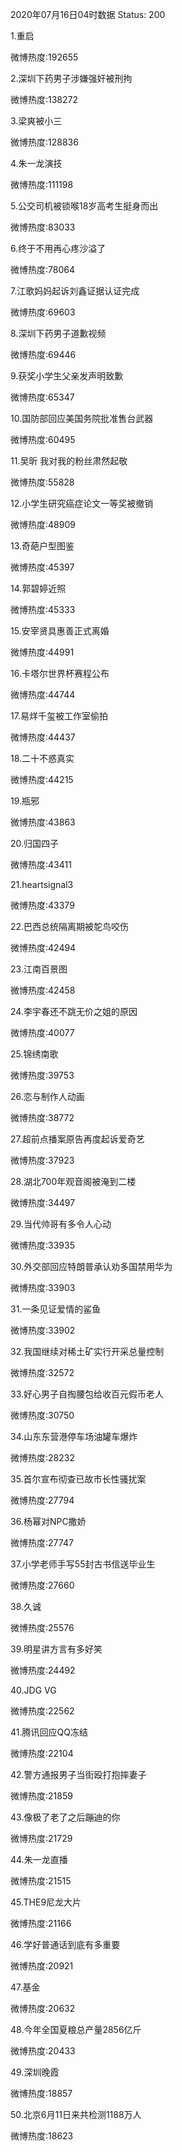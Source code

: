 2020年07月16日04时数据
Status: 200

1.重启

微博热度:192655

2.深圳下药男子涉嫌强奸被刑拘

微博热度:138272

3.梁爽被小三

微博热度:128836

4.朱一龙演技

微博热度:111198

5.公交司机被锁喉18岁高考生挺身而出

微博热度:83033

6.终于不用再心疼沙溢了

微博热度:78064

7.江歌妈妈起诉刘鑫证据认证完成

微博热度:69603

8.深圳下药男子道歉视频

微博热度:69446

9.获奖小学生父亲发声明致歉

微博热度:65347

10.国防部回应美国务院批准售台武器

微博热度:60495

11.吴昕 我对我的粉丝肃然起敬

微博热度:55828

12.小学生研究癌症论文一等奖被撤销

微博热度:48909

13.奇葩户型图鉴

微博热度:45397

14.郭碧婷近照

微博热度:45333

15.安宰贤具惠善正式离婚

微博热度:44991

16.卡塔尔世界杯赛程公布

微博热度:44744

17.易烊千玺被工作室偷拍

微博热度:44437

18.二十不惑真实

微博热度:44215

19.瓶邪

微博热度:43863

20.归国四子

微博热度:43411

21.heartsignal3

微博热度:43379

22.巴西总统隔离期被鸵鸟咬伤

微博热度:42494

23.江南百景图

微博热度:42458

24.李宇春还不跳无价之姐的原因

微博热度:40077

25.锦绣南歌

微博热度:39753

26.恋与制作人动画

微博热度:38772

27.超前点播案原告再度起诉爱奇艺

微博热度:37923

28.湖北700年观音阁被淹到二楼

微博热度:34497

29.当代帅哥有多令人心动

微博热度:33935

30.外交部回应特朗普承认劝多国禁用华为

微博热度:33903

31.一条见证爱情的鲨鱼

微博热度:33902

32.我国继续对稀土矿实行开采总量控制

微博热度:32572

33.好心男子自掏腰包给收百元假币老人

微博热度:30750

34.山东东营港停车场油罐车爆炸

微博热度:28232

35.首尔宣布彻查已故市长性骚扰案

微博热度:27794

36.杨幂对NPC撒娇

微博热度:27747

37.小学老师手写55封古书信送毕业生

微博热度:27660

38.久诚

微博热度:25576

39.明星讲方言有多好笑

微博热度:24492

40.JDG VG

微博热度:22562

41.腾讯回应QQ冻结

微博热度:22104

42.警方通报男子当街殴打抱摔妻子

微博热度:21859

43.像极了老了之后蹦迪的你

微博热度:21729

44.朱一龙直播

微博热度:21515

45.THE9尼龙大片

微博热度:21166

46.学好普通话到底有多重要

微博热度:20921

47.基金

微博热度:20632

48.今年全国夏粮总产量2856亿斤

微博热度:20433

49.深圳晚霞

微博热度:18857

50.北京6月11日来共检测1188万人

微博热度:18623

